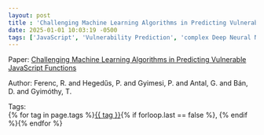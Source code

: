 ```yaml
---
layout: post
title : 'Challenging Machine Learning Algorithms in Predicting Vulnerable JavaScript Functions'
date: 2025-01-01 10:03:19 -0500
tags: ['JavaScript', 'Vulnerability Prediction', 'complex Deep Neural Network', 'C-Support Vector Classification Variant of Support Vector Machine', 'Decision Tree', 'Deep Neural Network', 'K Nearest Neighbor', 'Linear Regression', 'Logistic Regression', 'Random Forest', 'Support Vector Machine', 'Gaussian Naive Bayes', 'Code metrics']
---
```

Paper: [Challenging Machine Learning Algorithms in Predicting Vulnerable JavaScript Functions](https://ieeexplore-ieee-org.proxy.library.nd.edu/document/8823747)

Author: Ferenc, R. and Hegedűs, P. and Gyimesi, P. and Antal, G. and Bán, D. and Gyimóthy, T.




 Tags:  
        <span>{% for tag in page.tags %}<a href="/tags/#{{ tag | slugify }}">{{ tag }}</a>{% if forloop.last == false %}, {% endif %}{% endfor %}</span>
